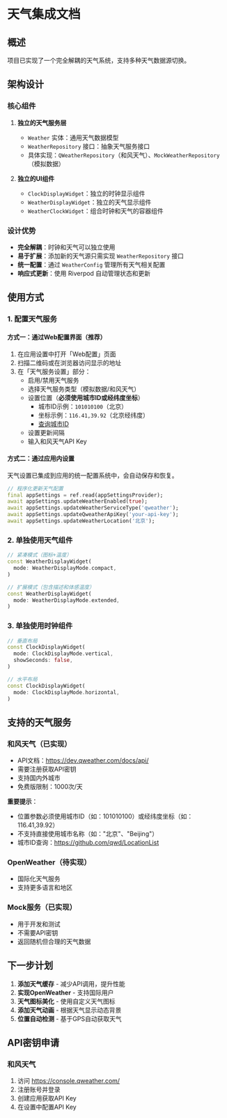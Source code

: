 # 天气集成文档

## 概述

项目已实现了一个完全解耦的天气系统，支持多种天气数据源切换。

## 架构设计

### 核心组件

1. **独立的天气服务层**
   - `Weather` 实体：通用天气数据模型
   - `WeatherRepository` 接口：抽象天气服务接口
   - 具体实现：`QWeatherRepository`（和风天气）、`MockWeatherRepository`（模拟数据）

2. **独立的UI组件**
   - `ClockDisplayWidget`：独立的时钟显示组件
   - `WeatherDisplayWidget`：独立的天气显示组件
   - `WeatherClockWidget`：组合时钟和天气的容器组件

### 设计优势

- **完全解耦**：时钟和天气可以独立使用
- **易于扩展**：添加新的天气源只需实现 `WeatherRepository` 接口
- **统一配置**：通过 `WeatherConfig` 管理所有天气相关配置
- **响应式更新**：使用 Riverpod 自动管理状态和更新

## 使用方式

### 1. 配置天气服务

#### 方式一：通过Web配置界面（推荐）

1. 在应用设置中打开「Web配置」页面
2. 扫描二维码或在浏览器访问显示的地址
3. 在「天气服务设置」部分：
   - 启用/禁用天气服务
   - 选择天气服务类型（模拟数据/和风天气）
   - 设置位置（**必须使用城市ID或经纬度坐标**）
     - 城市ID示例：`101010100`（北京）
     - 坐标示例：`116.41,39.92`（北京经纬度）
     - [查询城市ID](https://github.com/qwd/LocationList)
   - 设置更新间隔
   - 输入和风天气API Key

#### 方式二：通过应用内设置

天气设置已集成到应用的统一配置系统中，会自动保存和恢复。

```dart
// 程序化更新天气配置
final appSettings = ref.read(appSettingsProvider);
await appSettings.updateWeatherEnabled(true);
await appSettings.updateWeatherServiceType('qweather');
await appSettings.updateQweatherApiKey('your-api-key');
await appSettings.updateWeatherLocation('北京');
```

### 2. 单独使用天气组件

```dart
// 紧凑模式（图标+温度）
const WeatherDisplayWidget(
  mode: WeatherDisplayMode.compact,
)

// 扩展模式（包含描述和体感温度）
const WeatherDisplayWidget(
  mode: WeatherDisplayMode.extended,
)
```

### 3. 单独使用时钟组件

```dart
// 垂直布局
const ClockDisplayWidget(
  mode: ClockDisplayMode.vertical,
  showSeconds: false,
)

// 水平布局
const ClockDisplayWidget(
  mode: ClockDisplayMode.horizontal,
)
```

## 支持的天气服务

### 和风天气（已实现）
- API文档：https://dev.qweather.com/docs/api/
- 需要注册获取API密钥
- 支持国内外城市
- 免费版限制：1000次/天

**重要提示**：
- 位置参数必须使用城市ID（如：101010100）或经纬度坐标（如：116.41,39.92）
- 不支持直接使用城市名称（如："北京"、"Beijing"）
- 城市ID查询：https://github.com/qwd/LocationList

### OpenWeather（待实现）
- 国际化天气服务
- 支持更多语言和地区

### Mock服务（已实现）
- 用于开发和测试
- 不需要API密钥
- 返回随机但合理的天气数据

## 下一步计划

1. **添加天气缓存** - 减少API调用，提升性能
2. **实现OpenWeather** - 支持国际用户
3. **天气图标美化** - 使用自定义天气图标
4. **添加天气动画** - 根据天气显示动态背景
5. **位置自动检测** - 基于GPS自动获取天气

## API密钥申请

### 和风天气
1. 访问 https://console.qweather.com/
2. 注册账号并登录
3. 创建应用获取API Key
4. 在设置中配置API Key